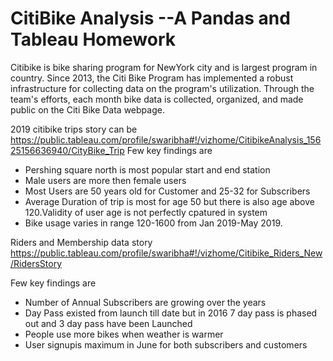 # CitiBike Analysis --A Pandas and Tableau Homework
Citibike is bike sharing program for NewYork city and is largest program in country.
Since 2013, the Citi Bike Program has implemented a robust infrastructure for collecting data on the program's utilization. Through the team's efforts, each month bike data is collected, organized, and made public on the Citi Bike Data webpage.

2019 citibike trips story can be https://public.tableau.com/profile/swaribha#!/vizhome/CitibikeAnalysis_15625156636940/CityBike_Trip
Few key findings are

* Pershing square north is most popular start and end station
* Male users are more then female users
* Most Users are  50 years old for Customer and 25-32 for Subscribers  
* Average Duration of trip is most for age 50 but there is also age above 120.Validity of user age is not perfectly cpatured in system
* Bike usage varies in range 120-1600 from Jan 2019-May 2019.

Riders and Membership data story https://public.tableau.com/profile/swaribha#!/vizhome/Citibike_Riders_New/RidersStory

Few key findings are 
* Number of Annual Subscribers are growing over the years
* Day Pass existed from launch till date but in 2016 7 day pass is phased out and 3 day pass have been Launched
* People use more bikes when weather is warmer
* User signupis maximum in June for both subscribers and customers